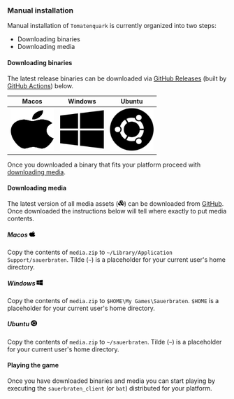 ### Manual installation

Manual installation of `Tomatenquark` is currently organized into two steps:

- Downloading binaries
- Downloading media

#### Downloading binaries 

The latest release binaries can be downloaded via [GitHub Releases](https://github.com/Tomatenquark/code/releases) (built by [GitHub Actions](https://github.com/features/actions)) below.

| Macos | Windows | Ubuntu |
| :---: | :-----: | :----: |
| [<img src="./images/apple-brands.svg" height="100" width="100" alt="Macos"/>](https://github.com/Tomatenquark/code/releases/latest/download/sauerbraten_macos.zip) | [<img src="./images/windows-brands.svg" height="100" width="100" alt="Windows"/>](https://github.com/Tomatenquark/code/releases/latest/download/sauerbraten_windows.zip) | [<img src="./images/ubuntu-brands.svg" height="100" width="100" alt="Ubuntu"/>](https://github.com/Tomatenquark/code/releases/latest/download/sauerbraten_ubuntu.zip) |

Once you downloaded a binary that fits your platform proceed with [downloading media](#downloading-media).

#### Downloading media

The latest version of all media assets (<img src="./images/cubes-solid.svg" height="14em" width="14em">) can be downloaded from [GitHub](https://github.com/Tomatenquark/media/archive/master.zip). Once downloaded the instructions below will tell where exactly to put media contents.

##### Macos <img src="./images/apple-brands.svg" height="14em" width="14em">

Copy the contents of `media.zip` to `~/Library/Application Support/sauerbraten`. Tilde (`~`) is a placeholder for your current user's home directory.

##### Windows <img src="./images/windows-brands.svg" height="14em" width="14em">

Copy the contents of `media.zip` to `$HOME\My Games\Sauerbraten`. `$HOME` is a placeholder for your current user's home directory.

##### Ubuntu <img src="./images/ubuntu-brands.svg" height="14em" width="14em">

Copy the contents of `media.zip` to `~/sauerbraten`. Tilde (`~`) is a placeholder for your current user's home directory.

#### Playing the game

Once you have downloaded binaries and media you can start playing by executing the `sauerbraten_client` (or `bat`) distributed for your platform.